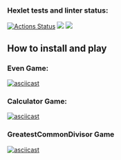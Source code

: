 ### Hexlet tests and linter status:
[![Actions Status](https://github.com/zluuba/python-project-49/workflows/hexlet-check/badge.svg)](https://github.com/zluuba/python-project-49/actions) <a href="https://codeclimate.com/github/zluuba/python-project-49/maintainability"><img src="https://api.codeclimate.com/v1/badges/8f30055514168a104cb1/maintainability" /></a> <a href="https://codeclimate.com/github/zluuba/python-project-49/test_coverage"><img src="https://api.codeclimate.com/v1/badges/8f30055514168a104cb1/test_coverage" /></a>

## How to install and play

### Even Game:
[![asciicast](https://asciinema.org/a/czXe8Qba7zYxDJugwpKTtRgMG.svg)](https://asciinema.org/a/czXe8Qba7zYxDJugwpKTtRgMG)

### Calculator Game:
[![asciicast](https://asciinema.org/a/Py5H3qA1l6nt21vKvbyo8JB4s.svg)](https://asciinema.org/a/Py5H3qA1l6nt21vKvbyo8JB4s)

### GreatestCommonDivisor Game
[![asciicast](https://asciinema.org/a/ycL4JyR4DCvFapuTOwaEMAhYu.svg)](https://asciinema.org/a/ycL4JyR4DCvFapuTOwaEMAhYu)
